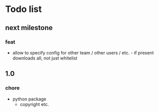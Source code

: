 # Todo list

## next milestone

### feat

- allow to specify config for other team / other users / etc. - if present downloads all, not just whitelist

## 1.0

### chore

- python package
  - copyright etc.
